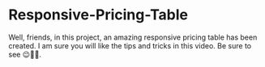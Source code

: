 # Responsive-Pricing-Table
Well, friends, in this project, an amazing responsive pricing table has been created. I am sure you will like the tips and tricks in this video. Be sure to see 😉✌🏻.
